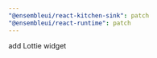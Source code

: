 ```yaml
---
"@ensembleui/react-kitchen-sink": patch
"@ensembleui/react-runtime": patch
---
```


add Lottie widget
